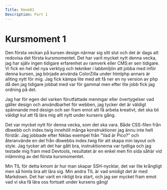 ```yaml
---
Title: Kmom01
Description: Part 1
---
```


Kursmoment 1
==================

Den första veckan på kursen design närmar sig sitt slut och det är dags att redovisa det första kursmomentet. Det har varit mycket nytt denna vecka, jag har själv ingen tidigare erfarenhet av ramverk eller CMS:er sen tidigare. Vi fick en hel del nya verktyg och tekniker i labbmiljön att jobba med inför denna kursen, jag började använda ColorZilla under htmlphp annars är allting nytt för mig. Jag fick kämpa lite med att få ner en ny version av php då den jag tidigare jobbat med var för gammal men efter lite jobb fick jag ordning på det.


Jag har för egen del varken förutfattade meningar eller övertygelser vad gäller design och användbarhet för webben, jag tycker det är väldigt spännande med design och ser fram emot att få arbeta kreativt, det ska bli väldigt kul att få lära mig allt nytt under kursens gång.


Det var mycket nytt för denna vecka, som det ska vara. Både CSS-filen från dbwebb och index.twig innehöll många konstruktioner jag ännu inte helt förstår. Jag jobbade efter Niklas exempel från ”Vad är Pico?” och återanvände en del från dbwebbs index.twig för att skapa min layout och style. Jag tycker att det har gått bra, instruktionerna var tydliga och jag testade mig fram med Devtools, resultatet är en enkel men fin sida såhär vid inlämning av det första kursmomentet.

Min TIL för detta kmom är hur man skapar SSH-nycklar, det var lite krångligt men så himla bra att lära sig. Min andra TIL är vad smidigt det är med Markdown. Det har varit en riktigt bra start, och jag ser mycket fram emot vad vi ska få lära oss fortsatt under kursens gång!